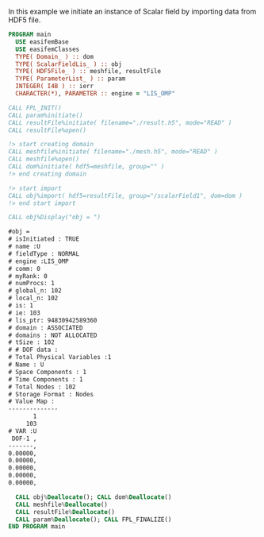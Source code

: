 In this example we initiate an instance of Scalar field by importing data from HDF5 file.

```fortran
PROGRAM main
  USE easifemBase
  USE easifemClasses
  TYPE( Domain_ ) :: dom
  TYPE( ScalarFieldLis_ ) :: obj
  TYPE( HDF5File_ ) :: meshfile, resultFile
  TYPE( ParameterList_ ) :: param
  INTEGER( I4B ) :: ierr
  CHARACTER(*), PARAMETER :: engine = "LIS_OMP"
```

```fortran title="Open file for import"
CALL FPL_INIT()
CALL param%initiate()
CALL resultFile%initiate( filename="./result.h5", mode="READ" )
CALL resultFile%open()
```

```fortran title="read domain"
!> start creating domain
CALL meshfile%initiate( filename="./mesh.h5", mode="READ" )
CALL meshfile%open()
CALL dom%initiate( hdf5=meshfile, group="" )
!> end creating domain
```

```fortran title="import"
!> start import
CALL obj%import( hdf5=resultFile, group="/scalarField1", dom=dom )
!> end start import
```

```fortran
CALL obj%Display("obj = ")
```

```txt title="results"
#obj =
# isInitiated : TRUE
# name :U
# fieldType : NORMAL
# engine :LIS_OMP
# comm: 0
# myRank: 0
# numProcs: 1
# global_n: 102
# local_n: 102
# is: 1
# ie: 103
# lis_ptr: 94830942589360
# domain : ASSOCIATED
# domains : NOT ALLOCATED
# tSize : 102
# # DOF data :
# Total Physical Variables :1
# Name : U
# Space Components : 1
# Time Components : 1
# Total Nodes : 102
# Storage Format : Nodes
# Value Map : 
--------------
       1      
     103      
# VAR :U
 DOF-1 ,   
-------,   
0.00000,   
0.00000,   
0.00000,   
0.00000,   
0.00000,
```

```fortran title="Cleanup"
  CALL obj%Deallocate(); CALL dom%Deallocate()
  CALL meshfile%Deallocate()
  CALL resultFile%Deallocate()
  CALL param%Deallocate(); CALL FPL_FINALIZE()
END PROGRAM main
```
